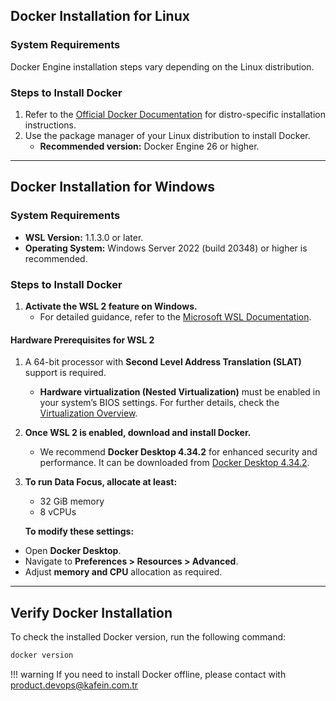 ## Docker Installation for Linux

### System Requirements
Docker Engine installation steps vary depending on the Linux distribution.

### Steps to Install Docker
1. Refer to the [Official Docker Documentation](https://docs.docker.com/engine/install/) for distro-specific installation instructions.
2. Use the package manager of your Linux distribution to install Docker.
   - **Recommended version:** Docker Engine 26 or higher.


---

## Docker Installation for Windows

### System Requirements
- **WSL Version:** 1.1.3.0 or later.
- **Operating System:** Windows Server 2022 (build 20348) or higher is recommended.

### Steps to Install Docker
1. **Activate the WSL 2 feature on Windows.**
   - For detailed guidance, refer to the [Microsoft WSL Documentation](https://learn.microsoft.com/en-us/windows/wsl/install).

#### Hardware Prerequisites for WSL 2
1. A 64-bit processor with **Second Level Address Translation (SLAT)** support is required.
    - **Hardware virtualization (Nested Virtualization)** must be enabled in your system’s BIOS settings. For further details, check the [Virtualization Overview](https://learn.microsoft.com/en-us/virtualization/hyper-v-on-windows/about/).

2. **Once WSL 2 is enabled, download and install Docker.**
    - We recommend **Docker Desktop 4.34.2** for enhanced security and performance. It can be downloaded from [Docker Desktop 4.34.2](https://docs.docker.com/desktop/release-notes/).

3. **To run Data Focus, allocate at least:**
    - 32 GiB memory
    - 8 vCPUs

   **To modify these settings:**

- Open **Docker Desktop**.
- Navigate to **Preferences > Resources > Advanced**.
- Adjust **memory and CPU** allocation as required.

---

## Verify Docker Installation
To check the installed Docker version, run the following command:

```zsh
docker version
```
!!! warning 
    If you need to install Docker offline, please contact with product.devops@kafein.com.tr